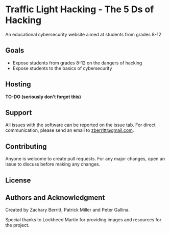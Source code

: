 # Traffic Light Hacking - The 5 Ds of Hacking
An educational cybersecurity website aimed at students from grades 8-12
## Goals
* Expose students from grades 8-12 on the dangers of hacking
* Expose students to the basics of cybersecurity

## Hosting
**TO-DO (seriously don't forget this)**

## Support
All issues with the software can be reported on the issue tab. For direct communication, please send an email to zberritt@gmail.com.

## Contributing
Anyone is welcome to create pull requests. For any major changes, open an issue to discuss before making any changes.

## License

## Authors and Acknowledgment
Created by Zachary Berritt, Patrick Miller and Peter Gallina.

Special thanks to Lockheed Martin for providing images and resources for the project.
